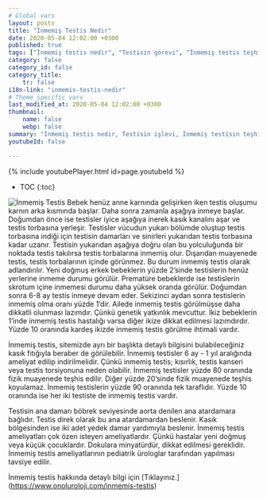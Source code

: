```yaml
---
# Global vars
layout: posts
title: "İnmemiş Testis Nedir"
date: 2020-05-04 12:02:00 +0300
published: true
tags: ["İnmemiş testis nedir", "Testisin görevi", "İnmemiş testis teşhisi", "Mahcup testis", "İnmemiş testis muayene", "İnmemiş testis ameliyatı", "İnmemiş testis ameliyat teknikleri", "inmemiş testis" , "inmemiş testis laparoskopi" , "utangaç testis" , "retraktil testis" , "ele gelmeyen testis" , "inmemiş testis neden indirilir" , "inmemiş testis nedeni" , "inmemiş testis kısırlık" , "inmemiş testis kanser" , "inmemiş testis torsiyonu" , "inmemiş testis ilaç" , "inmemiş testis tedavi" , "inmemiş testis çözüm" , "orşiopeksi" , "fowler-stephens" , "damarı kesilmeden inmemiş testis ameliyatı" , "başarısız inmemiş testis ameliyatı" , "başarısız inmemiş testis" , "re-do inmemiş testis"]
category: false
category_id: false
category_title:
    tr: false
i18n-link: "inmemis-testis-nedir"
# Theme specific vars
last_modified_at: 2020-05-04 12:02:00 +0300
thumbnail:
    name: false
    webp: false
summary: "İnmemiş testis nedir, Testisin işlevi, İnmemiş testisin teşhisi, Mahcup testis, İnmemiş testiste fizik muayene, İnmemiş testis ameliyatı ve ameliyat teknikleri, Başarısız operasyonla indirilememiş testisler nasıl indirilir?, İndirilemeyen testis var mıdır?"
youtubeId: false

---
```

{% include youtubePlayer.html id=page.youtubeId %}

* TOC
{:toc}

![İnmemiş Testis](/assets/img/inmemistestisnedir.jpeg)
Bebek henüz anne karnında gelişirken iken testis oluşumu karnın arka kısmında başlar. Daha sonra zamanla aşağıya inmeye başlar.  Doğumdan önce ise testisler iyice aşağıya inerek kasık kanalını aşar ve testis torbasına yerleşir. Testisler vücudun yukarı bölümde oluştup testis torbasına indiği için testisin damarları ve sinirleri yukarıdan testis torbasına kadar uzanır. Testisin yukarıdan aşağıya doğru olan bu yolculuğunda bir noktada testis takılırsa testis torbalarına inmemiş olur. Dışarıdan muayenede testis, testis torbalarının içinde görünmez. Bu durum inmemiş testis olarak adlandırılır. Yeni doğmuş erkek bebeklerin yüzde 2’sinde testislerin henüz yerlerine inmeme durumu görülür. Prematüre bebeklerde ise testislerin skrotum içine inmemesi durumu daha yüksek oranda görülür.  Doğumdan sonra 6-8 ay testis inmeye devam eder. Sekizinci aydan sonra testislerin inmemiş olma oranı yüzde 1’dir. Ailede inmemiş testis görülmüşse daha dikkatli olunması lazımdır. Çünkü genetik yatkınlık mevcuttur. İkiz bebeklerin 1’inde inmemiş testis hastalığı varsa diğer ikize dikkat edilmesi lazımdırdır. Yüzde 10 oranında kardeş ikizde inmemiş testis görülme ihtimali vardır.

İnmemiş testis, sitemizde ayrı bir başlıkta detaylı bilgisini bulabileceğiniz kasık fıtığıyla beraber de görülebilir. İnmemiş testisler 6 ay - 1 yıl aralığında ameliyat edilip indirilmelidir. Çünkü inmemiş testis; kısırlık, testis kanseri veya testis torsiyonuna neden olabilir. İnmemiş testisler yüzde 80 oranında fizik muayenede teşhis edilir. Diğer yüzde 20’sinde fizik muayenede teşhis koyulamaz. İnmemiş testislerin yüzde 90 oranında tek taraflıdır. Yüzde 10 oranında ise her iki testiste de inmemiş testis vardır.

Testisin ana damarı böbrek seviyesinde aorta denilen ana atardamara bağlıdır. Testis direk olarak bu ana atardamardan beslenir. Kasık bölgesinden ise iki adet yedek damar yardımıyla beslenir. İnmemiş testis ameliyatları çok özen isteyen ameliyatlardır. Çünkü hastalar yeni doğmuş veya küçük çocuklardır. Dokulara minyatürdür, dikkat edilmesi gereklidir. İnmemiş testis ameliyatlarının pediatrik ürologlar tarafından yapılması tavsiye edilir.



İnmemiş testis hakkında detaylı bilgi için [Tıklayınız.] (https://www.onoluroloji.com/inmemis-testis)
